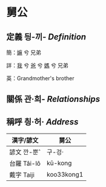 # 舅公
## 定義 딍-끼- _Definition_
簡：[嫲](member9.md) 兮 兄弟

詳：[我](member1.md) 兮 [爸](member2.md) 兮 [媽](member9.md) 兮 兄弟

英：Grandmother's brother

## 關係 관·희- _Relationships_

## 稱呼 칑·허· _Address_

漢字/諺文 | 舅公
--- | ---
諺文 깐-뿐ˆ | 구-겅·
台羅 Tâi-lô | kū-kong
戴字 Taiji | koo33kong1



